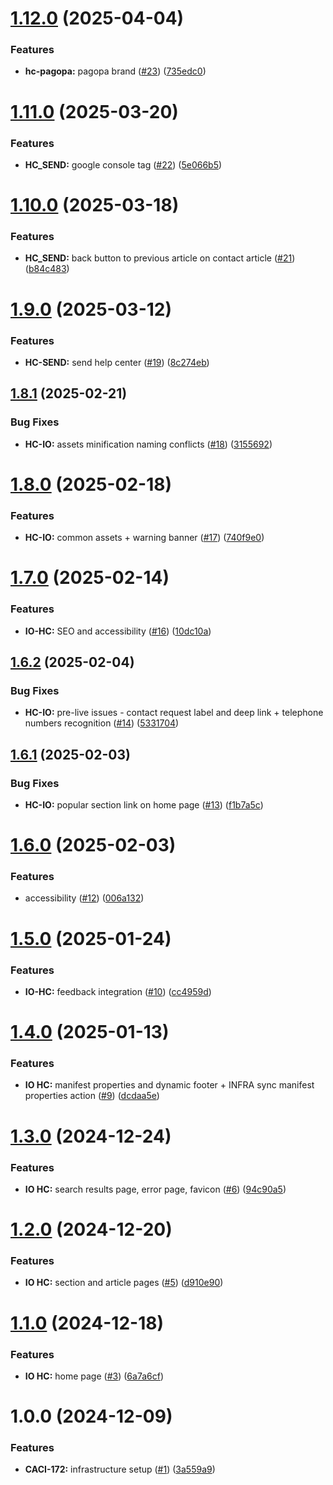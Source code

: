 # [1.12.0](https://github.com/pagopa/as-help-center/compare/v1.11.0...v1.12.0) (2025-04-04)


### Features

* **hc-pagopa:** pagopa brand ([#23](https://github.com/pagopa/as-help-center/issues/23)) ([735edc0](https://github.com/pagopa/as-help-center/commit/735edc08e8a79cb6987b41f29e1c82013b0ad425))

# [1.11.0](https://github.com/pagopa/as-help-center/compare/v1.10.0...v1.11.0) (2025-03-20)


### Features

* **HC_SEND:** google console tag ([#22](https://github.com/pagopa/as-help-center/issues/22)) ([5e066b5](https://github.com/pagopa/as-help-center/commit/5e066b5630d1dcfce93c26e6cafc455b2c583872))

# [1.10.0](https://github.com/pagopa/as-help-center/compare/v1.9.0...v1.10.0) (2025-03-18)


### Features

* **HC_SEND:** back button to previous article on contact article ([#21](https://github.com/pagopa/as-help-center/issues/21)) ([b84c483](https://github.com/pagopa/as-help-center/commit/b84c483bc43914d6d85d87185ca0d22203bd5d17))

# [1.9.0](https://github.com/pagopa/as-help-center/compare/v1.8.1...v1.9.0) (2025-03-12)


### Features

* **HC-SEND:** send help center ([#19](https://github.com/pagopa/as-help-center/issues/19)) ([8c274eb](https://github.com/pagopa/as-help-center/commit/8c274eb6d1cdb1b4e147b3db7817648493bb6ceb))

## [1.8.1](https://github.com/pagopa/as-help-center/compare/v1.8.0...v1.8.1) (2025-02-21)


### Bug Fixes

* **HC-IO:** assets minification naming conflicts ([#18](https://github.com/pagopa/as-help-center/issues/18)) ([3155692](https://github.com/pagopa/as-help-center/commit/3155692e0c53833225531d234c477a8588e1f61b))

# [1.8.0](https://github.com/pagopa/as-help-center/compare/v1.7.0...v1.8.0) (2025-02-18)


### Features

* **HC-IO:** common assets + warning banner ([#17](https://github.com/pagopa/as-help-center/issues/17)) ([740f9e0](https://github.com/pagopa/as-help-center/commit/740f9e0869b879c8384dd81c56a44ad8faf72182))

# [1.7.0](https://github.com/pagopa/as-help-center/compare/v1.6.2...v1.7.0) (2025-02-14)


### Features

* **IO-HC:** SEO and accessibility ([#16](https://github.com/pagopa/as-help-center/issues/16)) ([10dc10a](https://github.com/pagopa/as-help-center/commit/10dc10a2f9da310c727c2a07011e9dd982c237ea))

## [1.6.2](https://github.com/pagopa/as-help-center/compare/v1.6.1...v1.6.2) (2025-02-04)


### Bug Fixes

* **HC-IO:** pre-live issues - contact request label and deep link + telephone numbers recognition ([#14](https://github.com/pagopa/as-help-center/issues/14)) ([5331704](https://github.com/pagopa/as-help-center/commit/5331704a4775362a4bcfeba3776f12d869c9df29))

## [1.6.1](https://github.com/pagopa/as-help-center/compare/v1.6.0...v1.6.1) (2025-02-03)


### Bug Fixes

* **HC-IO:** popular section link on home page ([#13](https://github.com/pagopa/as-help-center/issues/13)) ([f1b7a5c](https://github.com/pagopa/as-help-center/commit/f1b7a5c185adfa07342aab1425ac65eb229696e7))

# [1.6.0](https://github.com/pagopa/as-help-center/compare/v1.5.0...v1.6.0) (2025-02-03)


### Features

* accessibility ([#12](https://github.com/pagopa/as-help-center/issues/12)) ([006a132](https://github.com/pagopa/as-help-center/commit/006a132f0864c54bb6effc67837953157818c9d6))

# [1.5.0](https://github.com/pagopa/as-help-center/compare/v1.4.0...v1.5.0) (2025-01-24)


### Features

* **IO-HC:** feedback integration ([#10](https://github.com/pagopa/as-help-center/issues/10)) ([cc4959d](https://github.com/pagopa/as-help-center/commit/cc4959d0247a42d3bf9c03658939f6909ea91888))

# [1.4.0](https://github.com/pagopa/as-help-center/compare/v1.3.0...v1.4.0) (2025-01-13)


### Features

* **IO HC:** manifest properties and dynamic footer + INFRA sync manifest properties action ([#9](https://github.com/pagopa/as-help-center/issues/9)) ([dcdaa5e](https://github.com/pagopa/as-help-center/commit/dcdaa5e75f2b461b8c510ac94c34a9a50ff38274))

# [1.3.0](https://github.com/pagopa/as-help-center/compare/v1.2.0...v1.3.0) (2024-12-24)


### Features

* **IO HC:** search results page, error page, favicon ([#6](https://github.com/pagopa/as-help-center/issues/6)) ([94c90a5](https://github.com/pagopa/as-help-center/commit/94c90a5c7194a0b9165c81b9b1540693e869efff))

# [1.2.0](https://github.com/pagopa/as-help-center/compare/v1.1.0...v1.2.0) (2024-12-20)


### Features

* **IO HC:** section and article pages ([#5](https://github.com/pagopa/as-help-center/issues/5)) ([d910e90](https://github.com/pagopa/as-help-center/commit/d910e90a960546ac831283c6871cb21fff736b82))

# [1.1.0](https://github.com/pagopa/as-help-center/compare/v1.0.0...v1.1.0) (2024-12-18)


### Features

* **IO HC:** home page ([#3](https://github.com/pagopa/as-help-center/issues/3)) ([6a7a6cf](https://github.com/pagopa/as-help-center/commit/6a7a6cfe21d23e38ba1899f52c0820c92ddb4277))

# 1.0.0 (2024-12-09)


### Features

* **CACI-172:** infrastructure setup ([#1](https://github.com/pagopa/as-help-center/issues/1)) ([3a559a9](https://github.com/pagopa/as-help-center/commit/3a559a93961c02b038eeec4fb18bc8d98b309402))
